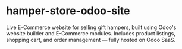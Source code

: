 # hamper-store-odoo-site
Live E-Commerce website for selling gift hampers, built using Odoo's website builder and E-Commerce modules. Includes product listings, shopping cart, and order management — fully hosted on Odoo SaaS.
